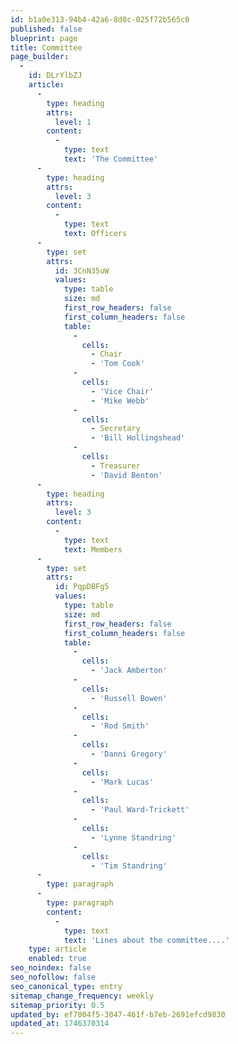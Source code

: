 ```yaml
---
id: b1a0e313-94b4-42a6-8d0c-025f72b565c0
published: false
blueprint: page
title: Committee
page_builder:
  -
    id: DLrYlbZJ
    article:
      -
        type: heading
        attrs:
          level: 1
        content:
          -
            type: text
            text: 'The Committee'
      -
        type: heading
        attrs:
          level: 3
        content:
          -
            type: text
            text: Officers
      -
        type: set
        attrs:
          id: 3CnN35uW
          values:
            type: table
            size: md
            first_row_headers: false
            first_column_headers: false
            table:
              -
                cells:
                  - Chair
                  - 'Tom Cook'
              -
                cells:
                  - 'Vice Chair'
                  - 'Mike Webb'
              -
                cells:
                  - Secretary
                  - 'Bill Hollingshead'
              -
                cells:
                  - Treasurer
                  - 'David Benton'
      -
        type: heading
        attrs:
          level: 3
        content:
          -
            type: text
            text: Members
      -
        type: set
        attrs:
          id: PqpDBFg5
          values:
            type: table
            size: md
            first_row_headers: false
            first_column_headers: false
            table:
              -
                cells:
                  - 'Jack Amberton'
              -
                cells:
                  - 'Russell Bowen'
              -
                cells:
                  - 'Rod Smith'
              -
                cells:
                  - 'Danni Gregory'
              -
                cells:
                  - 'Mark Lucas'
              -
                cells:
                  - 'Paul Ward-Trickett'
              -
                cells:
                  - 'Lynne Standring'
              -
                cells:
                  - 'Tim Standring'
      -
        type: paragraph
      -
        type: paragraph
        content:
          -
            type: text
            text: 'Lines about the committee....'
    type: article
    enabled: true
seo_noindex: false
seo_nofollow: false
seo_canonical_type: entry
sitemap_change_frequency: weekly
sitemap_priority: 0.5
updated_by: ef7004f5-3047-461f-b7eb-2691efcd9830
updated_at: 1746370314
---
```

